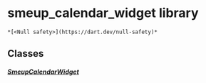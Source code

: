 


# smeup_calendar_widget library






    *[<Null safety>](https://dart.dev/null-safety)*





## Classes

##### [SmeupCalendarWidget](../smeup_widgets_smeup_calendar_widget/SmeupCalendarWidget-class.md)



 















